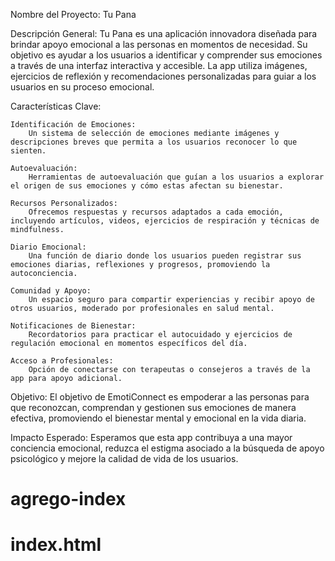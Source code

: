 

Nombre del Proyecto: Tu Pana

Descripción General: Tu Pana es una aplicación innovadora diseñada para brindar apoyo emocional a las personas en momentos de necesidad. Su objetivo es ayudar a los usuarios a identificar y comprender sus emociones a través de una interfaz interactiva y accesible. La app utiliza imágenes, ejercicios de reflexión y recomendaciones personalizadas para guiar a los usuarios en su proceso emocional.

Características Clave:

    Identificación de Emociones:
        Un sistema de selección de emociones mediante imágenes y descripciones breves que permita a los usuarios reconocer lo que sienten.

    Autoevaluación:
        Herramientas de autoevaluación que guían a los usuarios a explorar el origen de sus emociones y cómo estas afectan su bienestar.

    Recursos Personalizados:
        Ofrecemos respuestas y recursos adaptados a cada emoción, incluyendo artículos, videos, ejercicios de respiración y técnicas de mindfulness.

    Diario Emocional:
        Una función de diario donde los usuarios pueden registrar sus emociones diarias, reflexiones y progresos, promoviendo la autoconciencia.

    Comunidad y Apoyo:
        Un espacio seguro para compartir experiencias y recibir apoyo de otros usuarios, moderado por profesionales en salud mental.

    Notificaciones de Bienestar:
        Recordatorios para practicar el autocuidado y ejercicios de regulación emocional en momentos específicos del día.

    Acceso a Profesionales:
        Opción de conectarse con terapeutas o consejeros a través de la app para apoyo adicional.

Objetivo: El objetivo de EmotiConnect es empoderar a las personas para que reconozcan, comprendan y gestionen sus emociones de manera efectiva, promoviendo el bienestar mental y emocional en la vida diaria.

Impacto Esperado: Esperamos que esta app contribuya a una mayor conciencia emocional, reduzca el estigma asociado a la búsqueda de apoyo psicológico y mejore la calidad de vida de los usuarios.
# agrego-index
# index.html

